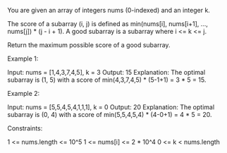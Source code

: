 You are given an array of integers nums (0-indexed) and an integer k.

The score of a subarray (i, j) is defined as min(nums[i], nums[i+1], ...,
nums[j]) * (j - i + 1). A good subarray is a subarray where i <= k <= j.

Return the maximum possible score of a good subarray.


Example 1:


Input: nums = [1,4,3,7,4,5], k = 3
Output: 15
Explanation: The optimal subarray is (1, 5) with a score of min(4,3,7,4,5) *
(5-1+1) = 3 * 5 = 15. 


Example 2:


Input: nums = [5,5,4,5,4,1,1,1], k = 0
Output: 20
Explanation: The optimal subarray is (0, 4) with a score of min(5,5,4,5,4) *
(4-0+1) = 4 * 5 = 20.



Constraints:


1 <= nums.length <= 10^5
1 <= nums[i] <= 2 * 10^4
0 <= k < nums.length




